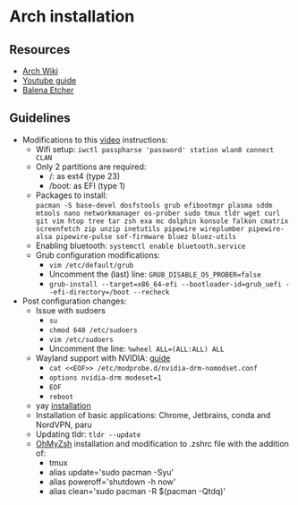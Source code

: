 # Arch installation

## Resources
- [Arch Wiki](https://wiki.archlinux.org/title/installation_guide)
- [Youtube guide](https://www.youtube.com/watch?v=FxeriGuJKTM)
- [Balena Etcher](https://etcher.balena.io/)

## Guidelines
- Modifications to this [video](https://www.youtube.com/watch?v=FxeriGuJKTM) instructions:
    - Wifi setup: `iwctl passpharse 'password' station wlan0 connect CLAN`
    - Only 2 partitions are required:
      - /: as ext4 (type 23)
      - /boot: as EFI (type 1)
    - Packages to install: <br> `pacman -S base-devel dosfstools grub efibootmgr plasma sddm mtools nano networkmanager os-prober sudo tmux tldr wget curl git vim htop tree tar zsh exa mc dolphin konsole falkon cmatrix screenfetch zip unzip inetutils pipewire wireplumber pipewire-alsa pipewire-pulse sof-firmware bluez bluez-utils`
    - Enabling bluetooth: `systemctl enable bluetooth.service`
    - Grub configuration modifications:
      - `vim /etc/default/grub`
      - Uncomment the (last) line: `GRUB_DISABLE_OS_PROBER=false`
      - `grub-install --target=x86_64-efi --bootloader-id=grub_uefi --efi-directory=/boot --recheck`
- Post configuration changes:
    - Issue with sudoers
      - `su`
      - `chmod 640 /etc/sudoers`
      - `vim /etc/sudoers`
      - Uncomment the line: `%wheel ALL=(ALL:ALL) ALL`
    - Wayland support with NVIDIA: [guide](https://wiki.archlinux.org/title/NVIDIA)
      - `cat <<EOF>> /etc/modprobe.d/nvidia-drm-nomodset.conf`
      - `options nvidia-drm modeset=1`
      - `EOF`
      - `reboot`
    - yay [installation](https://itsfoss.com/install-yay-arch-linux/)
    - Installation of basic applications: Chrome, Jetbrains, conda and NordVPN, paru
    - Updating tldr: `tldr --update`
    - [OhMyZsh](https://ohmyz.sh/) installation and modification to .zshrc file with the addition of:
        - tmux
        - alias update='sudo pacman -Syu'
        - alias poweroff='shutdown -h now'
        - alias clean='sudo pacman -R $(pacman -Qtdq)'